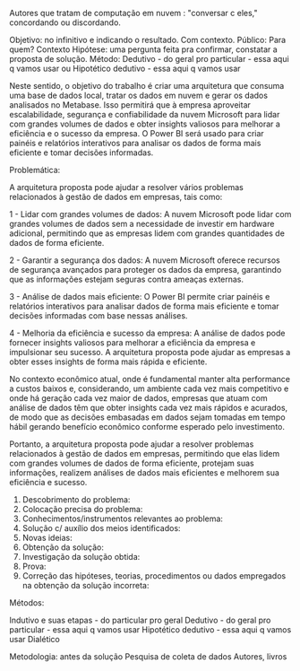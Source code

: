 Autores que tratam de computação em nuvem : "conversar c eles," concordando ou discordando.

Objetivo: no infinitivo e indicando o resultado. Com contexto.
Público: Para quem?
Contexto
Hipótese: uma pergunta feita pra confirmar, constatar a proposta de solução.
Método:
Dedutivo - do geral pro particular - essa aqui q vamos usar ou
Hipotético dedutivo - essa aqui q vamos usar

Neste sentido, o objetivo do trabalho é criar uma arquitetura que consuma uma base de dados local, tratar os dados em nuvem e gerar os dados analisados no Metabase. Isso permitirá que à empresa aproveitar escalabilidade, segurança e confiabilidade da nuvem Microsoft para lidar com grandes volumes de dados e obter insights valiosos para melhorar a eficiência e o sucesso da empresa. O Power BI será usado para criar painéis e relatórios interativos para analisar os dados de forma mais eficiente e tomar decisões informadas.

Problemática:

A arquitetura proposta pode ajudar a resolver vários problemas relacionados à gestão de dados em empresas, tais como:

1 - Lidar com grandes volumes de dados: A nuvem Microsoft pode lidar com grandes volumes de dados sem a necessidade de investir em hardware adicional, permitindo que as empresas lidem com grandes quantidades de dados de forma eficiente.

2 - Garantir a segurança dos dados: A nuvem Microsoft oferece recursos de segurança avançados para proteger os dados da empresa, garantindo que as informações estejam seguras contra ameaças externas.

3 - Análise de dados mais eficiente: O Power BI permite criar painéis e relatórios interativos para analisar dados de forma mais eficiente e tomar decisões informadas com base nessas análises.

4 - Melhoria da eficiência e sucesso da empresa: A análise de dados pode fornecer insights valiosos para melhorar a eficiência da empresa e impulsionar seu sucesso. A arquitetura proposta pode ajudar as empresas a obter esses insights de forma mais rápida e eficiente.

No contexto econômico atual, onde é fundamental manter alta performance a custos baixos e, considerando, um ambiente cada vez mais competitivo e onde há geração cada vez maior de dados, empresas que atuam com análise de dados têm que obter insights cada vez mais rápidos e acurados, de modo que as decisões embasadas em dados sejam tomadas em tempo hábil gerando benefício econômico conforme esperado pelo investimento.

Portanto, a arquitetura proposta pode ajudar a resolver problemas relacionados à gestão de dados em empresas, permitindo que elas lidem com grandes volumes de dados de forma eficiente, protejam suas informações, realizem análises de dados mais eficientes e melhorem sua eficiência e sucesso.




1. Descobrimento do problema:
2. Colocação precisa do problema:
3. Conhecimentos/instrumentos relevantes ao problema:
4. Solução c/ auxílio dos meios identificados:
5. Novas ideias:
6. Obtenção da solução:
7. Investigação da solução obtida:
8. Prova:
9. Correção das hipóteses, teorias, procedimentos ou dados empregados na obtenção da solução incorreta:


Métodos:

Indutivo e suas etapas - do particular pro geral
Dedutivo - do geral pro particular - essa aqui q vamos usar
Hipotético dedutivo - essa aqui q vamos usar
Dialético

Metodologia: antes da solução
Pesquisa de coleta de dados
Autores, livros
